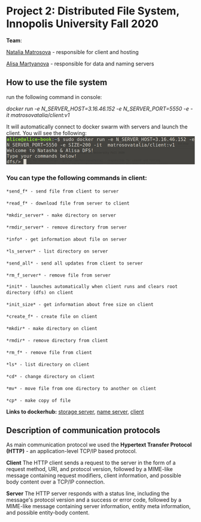 # Project 2: Distributed File System, Innopolis University Fall 2020
**Team**:

[Natalia Matrosova](https://github.com/MatrosovaTalia) - responsible for client and hosting

[Alisa Martyanova](https://github.com/AlisaMartyanova) - responsible for data and naming servers


## How to use the file system

run the following command in console: 

*docker run -e N_SERVER_HOST=3.16.46.152 -e N_SERVER_PORT=5550 -e -it  matrosovatalia/client:v1*

It will automatically connect to docker swarm with servers and launch the client. You will see the following:
![alt text](https://github.com/AlisaMartyanova/DistributedSystems/blob/master/term.png)

### You can type the following commands in client: 
```dif
*send_f* - send file from client to server

*read_f* - download file from server to client

*mkdir_server* - make directory on server

*rmdir_server* - remove directory from server

*info* - get information about file on server

*ls_server* - list directory on server

*send_all* - send all updates from client to server

*rm_f_server* - remove file from server
```
```
*init* - launches automatically when client runs and clears root directory (dfs) on client

*init_size* - get information about free size on client

*create_f* - create file on client

*mkdir* - make directory on client

*rmdir* - remove directory from client

*rm_f* - remove file from client

*ls* - list directory on client

*cd* - change directory on client

*mv* - move file from one directory to another on client

*cp* - make copy of file
```

**Links to dockerhub:**
[storage server](https://hub.docker.com/repository/docker/matrosovatalia/storage-server), [name server](https://hub.docker.com/repository/docker/matrosovatalia/nameserver), [client](https://hub.docker.com/repository/docker/matrosovatalia/client)


## Description of communication protocols
As main communication protocol we used the **Hypertext Transfer Protocol (HTTP)** - an application-level TCP/IP based protocol. 

**Client**
The HTTP client sends a request to the server in the form of a request method, URI, and protocol version, followed by a MIME-like message containing request modifiers, client information, and possible body content over a TCP/IP connection.

**Server**
The HTTP server responds with a status line, including the message's protocol version and a success or error code, followed by a MIME-like message containing server information, entity meta information, and possible entity-body content.
